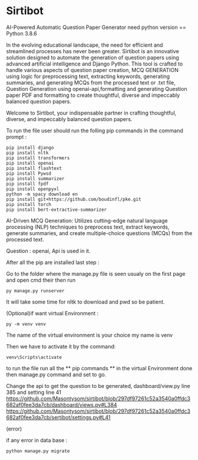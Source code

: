 # Sirtibot
AI-Powered Automatic Question Paper Generator
need python version == Python 3.8.6

In the evolving educational landscape, the need for efficient and streamlined processes has never been greater. Sirtibot is an innovative solution designed to automate the generation of question papers using advanced artificial intelligence and Django Python. This tool is crafted to handle various aspects of question paper creation, MCQ GENERATION using logic for preprocessing text, extracting keywords, generating summaries, and generating MCQs from the processed text or .txt file, Question Generation using openai-api,formatting and generating Question paper PDF and formatting to create thoughtful, diverse and impeccably balanced question papers.


Welcome to Sirtibot, your indispensable partner in crafting thoughtful, diverse, and impeccably balanced question papers.

To run the file user should run the folling pip commands in the command prompt : 
```
pip install django
pip install nltk
pip install transformers
pip install openai
pip install flashtext
pip install Pywsd
pip install summarizer
pip install fpdf
pip install openpyxl
python -m spacy download en
pip install git+https://github.com/boudinfl/pke.git
pip install torch
pip install bert-extractive-summarizer
```
AI-Driven MCQ Generation: Utilizes cutting-edge natural language processing (NLP) techniques to preprocess text, extract keywords, generate summaries, and create multiple-choice questions (MCQs) from the processed text.

Question : openai, Api is used in it.

After all the pip are installed last step :

Go to the folder where the manage.py file is seen usualy on the first page and open cmd their then run 
```
py manage.py runserver
```

It will take some time for nltk to download and pwd so be patient.


(Optional)if want virtual Environment :
  ```
  py -m venv venv
  ```
  The name of the virtual environment is your choice my name is venv
  
  
  Then we have to activate it by the command:
  ```
  venv\Scripts\activate
  ```
  to run the file run all the ** pip commands ** in the virtual Environment 
  done then manage.py command and set to go.


Change the api to get the question to be generated, dashboard/view.py line 385 and setting line 41
https://github.com/Masontysom/sirtibot/blob/297df97261c52a3540a0ffdc3682af0fee3da7cb/dashboard/views.py#L384
https://github.com/Masontysom/sirtibot/blob/297df97261c52a3540a0ffdc3682af0fee3da7cb/sertibot/settings.py#L41

(error)



if any error in data base :
```
python manage.py migrate
```

